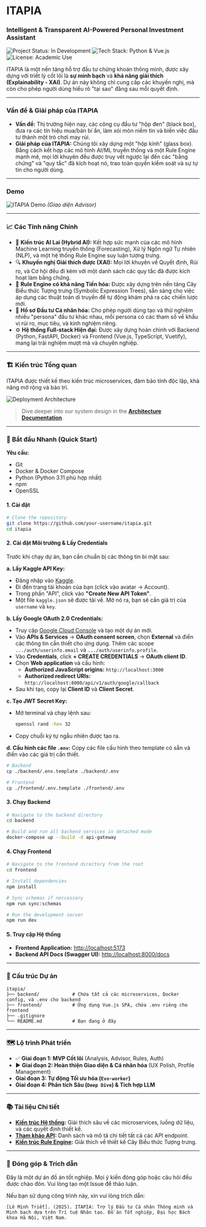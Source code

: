 # ITAPIA
### Intelligent & Transparent AI-Powered Personal Investment Assistant

![Project Status: In Development](https://img.shields.io/badge/status-in_development-yellowgreen) ![Tech Stack: Python & Vue.js](https://img.shields.io/badge/tech-Python|Vue.js|FastAPI|ScikitLearn|BERT|TALib-blue) ![License: Academic Use](https://img.shields.io/badge/license-Academic_Use-lightgrey)

ITAPIA là một nền tảng hỗ trợ đầu tư chứng khoán thông minh, được xây dựng với triết lý cốt lõi là **sự minh bạch** và **khả năng giải thích (Explainability - XAI)**. Dự án này không chỉ cung cấp các khuyến nghị, mà còn cho phép người dùng hiểu rõ "tại sao" đằng sau mỗi quyết định.

---

### Vấn đề & Giải pháp của ITAPIA

*   **Vấn đề:** Thị trường hiện nay, các công cụ đầu tư "hộp đen" (black box), đưa ra các tín hiệu mua/bán bí ẩn, làm xói mòn niềm tin và biến việc đầu tư thành một trò chơi may rủi.
*   **Giải pháp của ITAPIA:** Chúng tôi xây dựng một "hộp kính" (glass box). Bằng cách kết hợp các mô hình AI/ML truyền thống và một Rule Engine mạnh mẽ, mọi lời khuyên đều được truy vết ngược lại đến các "bằng chứng" và "quy tắc" đã kích hoạt nó, trao toàn quyền kiểm soát và sự tự tin cho người dùng.

---

### Demo
<!-- Chèn ảnh chụp màn hình hoặc GIF demo tại đây -->
![ITAPIA Demo](./doc/public/itapia-demo.gif)
*(Giao diện Advisor)*

---

### 📈 Các Tính năng Chính

*   🧠 **Kiến trúc AI Lai (Hybrid AI):** Kết hợp sức mạnh của các mô hình Machine Learning truyền thống (Forecasting), Xử lý Ngôn ngữ Tự nhiên (NLP), và một hệ thống Rule Engine suy luận tượng trưng.
*   🔍 **Khuyến nghị Giải thích được (XAI):** Mọi lời khuyên về Quyết định, Rủi ro, và Cơ hội đều đi kèm với một danh sách các quy tắc đã được kích hoạt làm bằng chứng.
*   🧬 **Rule Engine có khả năng Tiến hóa:** Được xây dựng trên nền tảng Cây Biểu thức Tượng trưng (Symbolic Expression Trees), sẵn sàng cho việc áp dụng các thuật toán di truyền để tự động khám phá ra các chiến lược mới.
*   👤 **Hồ sơ Đầu tư Cá nhân hóa:** Cho phép người dùng tạo và thử nghiệm nhiều "persona" đầu tư khác nhau, mỗi persona có các tham số về khẩu vị rủi ro, mục tiêu, và kinh nghiệm riêng.
*   ⚙️ **Hệ thống Full-stack Hiện đại:** Được xây dựng hoàn chỉnh với Backend (Python, FastAPI, Docker) và Frontend (Vue.js, TypeScript, Vuetify), mang lại trải nghiệm mượt mà và chuyên nghiệp.

---

### 🏗️ Kiến trúc Tổng quan

ITAPIA được thiết kế theo kiến trúc microservices, đảm bảo tính độc lập, khả năng mở rộng và bảo trì.

![Deployment Architecture](./doc/diagram/UML-deployment.png)

> Dive deeper into our system design in the **[Architecture Documentation](./doc/public/itapia-mvp-v1.0.md)**.

---

### 🚀 Bắt đầu Nhanh (Quick Start)

**Yêu cầu:**
*   Git
*   Docker & Docker Compose
*   Python (Python 3.11 phù hợp nhất)
*   npm
*   OpenSSL

#### 1. Cài đặt

```bash
# Clone the repository
git clone https://github.com/your-username/itapia.git
cd itapia
```

#### 2. Cài đặt Môi trường & Lấy Credentials

Trước khi chạy dự án, bạn cần chuẩn bị các thông tin bí mật sau:

**a. Lấy Kaggle API Key:**
*   Đăng nhập vào [Kaggle](https://www.kaggle.com/).
*   Đi đến trang tài khoản của bạn (click vào avatar -> Account).
*   Trong phần "API", click vào **"Create New API Token"**.
*   Một file `kaggle.json` sẽ được tải về. Mở nó ra, bạn sẽ cần giá trị của `username` và `key`.

**b. Lấy Google OAuth 2.0 Credentials:**
*   Truy cập [Google Cloud Console](https://console.cloud.google.com/) và tạo một dự án mới.
*   Vào **APIs & Services** -> **OAuth consent screen**, chọn **External** và điền các thông tin cần thiết cho ứng dụng. Thêm các scope `.../auth/userinfo.email` và `.../auth/userinfo.profile`.
*   Vào **Credentials**, click **+ CREATE CREDENTIALS** -> **OAuth client ID**.
*   Chọn **Web application** và cấu hình:
    *   **Authorized JavaScript origins:** `http://localhost:3000`
    *   **Authorized redirect URIs:** `http://localhost:8000/api/v1/auth/google/callback`
*   Sau khi tạo, copy lại **Client ID** và **Client Secret**.

**c. Tạo JWT Secret Key:**
*   Mở terminal và chạy lệnh sau:
    ```bash
    openssl rand -hex 32
    ```
*   Copy chuỗi ký tự ngẫu nhiên được tạo ra.

**d. Cấu hình các file `.env`:**
Copy các file cấu hình theo template có sẵn và điền vào các giá trị cần thiết.
```bash
# Backend
cp ./backend/.env.template ./backend/.env

# Frontend
cp ./frontend/.env.template ./frontend/.env
```

#### 3. Chạy Backend

```bash
# Navigate to the backend directory
cd backend

# Build and run all backend services in detached mode
docker-compose up --build -d api-gateway
```

#### 4. Chạy Frontend

```bash
# Navigate to the frontend directory from the root
cd frontend

# Install dependencies
npm install

# Sync schemas if neccessary
npm run sync:schemas

# Run the development server
npm run dev
```

#### 5. Truy cập Hệ thống
*   **Frontend Application:** [http://localhost:5173](http://localhost:3000)
*   **Backend API Docs (Swagger UI):** [http://localhost:8000/docs](http://localhost:8000/docs)

---

### 📁 Cấu trúc Dự án

```
itapia/
├── backend/            # Chứa tất cả các microservices, Docker config, và .env cho backend
├── frontend/           # Ứng dụng Vue.js SPA, chứa .env riêng cho frontend
├── .gitignore
└── README.md           # Bạn đang ở đây
```

---

### 🗺️ Lộ trình Phát triển

-   ✅ **Giai đoạn 1: MVP Cốt lõi** (Analysis, Advisor, Rules, Auth)
-   ▶️ **Giai đoạn 2: Hoàn thiện Giao diện & Cá nhân hóa** (UX Polish, Profile Management)
-   **Giai đoạn 3: Tự động Tối ưu hóa (`Evo-worker`)**
-   **Giai đoạn 4: Phân tích Sâu (`Deep Dive`) & Tích hợp LLM**

---

### 📚 Tài liệu Chi tiết

*   **[Kiến trúc Hệ thống](./doc/public/itapia-mvp-v1.0.md):** Giải thích sâu về các microservices, luồng dữ liệu, và các quyết định thiết kế.
*   **[Tham khảo API](./doc/public/API-doc-v1.pdf):** Danh sách và mô tả chi tiết tất cả các API endpoint.
*   **[Kiến trúc Rule Engine](./doc/public/rule-architecture.pdf):** Giải thích về thiết kế Cây Biểu thức Tượng trưng.

---

### 🤝 Đóng góp & Trích dẫn

Đây là một dự án đồ án tốt nghiệp. Mọi ý kiến đóng góp hoặc câu hỏi đều được chào đón. Vui lòng tạo một Issue để thảo luận.

Nếu bạn sử dụng công trình này, xin vui lòng trích dẫn:
```
[Lê Minh Triết]. (2025). ITAPIA: Trợ lý Đầu tư Cá nhân Thông minh và Minh bạch dựa trên Trí tuệ Nhân tạo. Đồ án Tốt nghiệp, Đại học Bách khoa Hà Nội, Việt Nam.
```